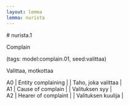 ```yaml
---
layout: lemma
lemma: nurista
---
```


<div class="sense">
# <span class="sensename">nurista.1</span>

<span class="description">Complain</span>

(tags: model:complain.01, seed:valittaa)

<span class="description">Valittaa, motkottaa</span>

A0 | Entity complaining |   | Taho, joka valittaa |  
A1 | Cause of complain |   | Valituksen syy |  
A2 | Hearer of complaint |   | Valituksen kuulija |  

</div>

